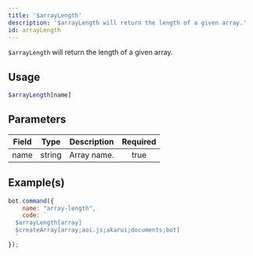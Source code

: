 ```yaml
---
title: '$arrayLength'
description: '$arrayLength will return the length of a given array.'
id: arrayLength
---
```


`$arrayLength` will return the length of a given array.

## Usage

```php
$arrayLength[name]
```

## Parameters

| Field | Type   | Description | Required |
| ----- | ------ | ----------- |:--------:|
| name  | string | Array name. |   true   |

## Example(s)

```javascript
bot.command({
    name: "array-length",
    code: `
  $arrayLength[array]
  $createArray[array;aoi.js;akarui;documents;bot]
  `
});
```